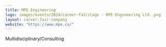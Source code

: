 ```yaml
---
title: MPE Engineering
logo: images/events/2024/career-fair/Logo - MPE Engineering Ltd..png
layout: career-fair-company
website: "https://www.mpe.ca/"
---
```


Multidisciplinary/Consulting
